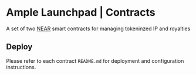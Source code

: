 # Ample Launchpad | Contracts
A set of two [NEAR](https://near.org) smart contracts for managing tokeninzed IP and royalties

## Deploy 
Please refer to each contract `README.md` for deployment and configuration instructions.

